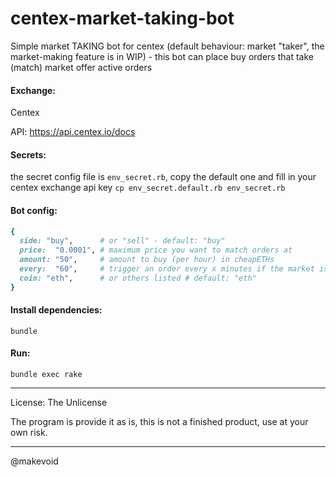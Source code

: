 # centex-market-taking-bot

Simple market TAKING bot for centex (default behaviour: market "taker", the market-making feature is in WIP) - this bot can place buy orders that take (match) market offer active orders

#### Exchange:

Centex

API: https://api.centex.io/docs

#### Secrets:

the secret config file is `env_secret.rb`, copy the default one and fill in your centex exchange api key `cp env_secret.default.rb env_secret.rb`

#### Bot config:

```rb
{
  side: "buy",      # or "sell" - default: "buy"
  price:  "0.0001", # maximum price you want to match orders at
  amount: "50",     # amount to buy (per hour) in cheapETHs
  every:  "60",     # trigger an order every x minutes if the market is at that price level
  coin: "eth",      # or others listed # default: "eth"
}
```

#### Install dependencies:

    bundle

#### Run:

    bundle exec rake


---

License: The Unlicense

The program is provide it as is, this is not a finished product, use at your own risk.

----

@makevoid

